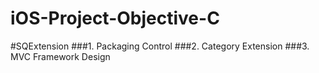 iOS-Project-Objective-C
=======================
#SQExtension
###1. Packaging Control
###2. Category Extension
###3. MVC Framework Design
